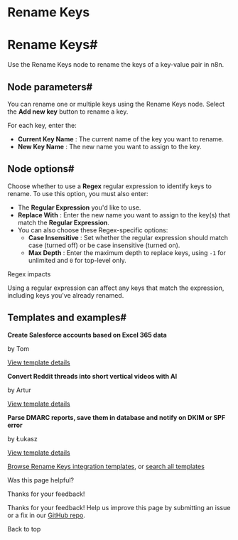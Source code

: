 # Rename Keys

[ ](https://github.com/n8n-io/n8n-docs/edit/main/docs/integrations/builtin/core-nodes/n8n-nodes-base.renamekeys.md "Edit this page")

# Rename Keys#

Use the Rename Keys node to rename the keys of a key-value pair in n8n.

## Node parameters#

You can rename one or multiple keys using the Rename Keys node. Select the **Add new key** button to rename a key.

For each key, enter the:

  * **Current Key Name** : The current name of the key you want to rename.
  * **New Key Name** : The new name you want to assign to the key.



## Node options#

Choose whether to use a **Regex** regular expression to identify keys to rename. To use this option, you must also enter:

  * The **Regular Expression** you'd like to use.
  * **Replace With** : Enter the new name you want to assign to the key(s) that match the **Regular Expression**.
  * You can also choose these Regex-specific options:
    * **Case Insensitive** : Set whether the regular expression should match case (turned off) or be case insensitive (turned on).
    * **Max Depth** : Enter the maximum depth to replace keys, using `-1` for unlimited and `0` for top-level only.



Regex impacts

Using a regular expression can affect any keys that match the expression, including keys you've already renamed.

## Templates and examples#

**Create Salesforce accounts based on Excel 365 data**

by Tom

[View template details](https://n8n.io/workflows/1793-create-salesforce-accounts-based-on-excel-365-data/)

**Convert Reddit threads into short vertical videos with AI**

by Artur

[View template details](https://n8n.io/workflows/3407-convert-reddit-threads-into-short-vertical-videos-with-ai/)

**Parse DMARC reports, save them in database and notify on DKIM or SPF error**

by Łukasz

[View template details](https://n8n.io/workflows/2369-parse-dmarc-reports-save-them-in-database-and-notify-on-dkim-or-spf-error/)

[Browse Rename Keys integration templates](https://n8n.io/integrations/rename-keys/), or [search all templates](https://n8n.io/workflows/)

Was this page helpful? 

Thanks for your feedback! 

Thanks for your feedback! Help us improve this page by submitting an issue or a fix in our [GitHub repo](https://github.com/n8n-io/n8n-docs). 

Back to top 
